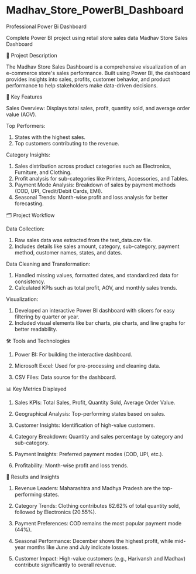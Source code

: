 # Madhav_Store_PowerBI_Dashboard
Professional Power Bi Dashboard

Complete Power BI project using retail store sales data 
 Madhav Store Sales Dashboard





📖 Project Description

The Madhav Store Sales Dashboard is a comprehensive visualization of an e-commerce store's sales performance. Built using Power BI, the dashboard provides insights into sales, profits, customer behavior, and product performance to help stakeholders make data-driven decisions.


🎯 Key Features

Sales Overview: Displays total sales, profit, quantity sold, and average order value (AOV).

Top Performers:
1. States with the highest sales.
2. Top customers contributing to the revenue.
   

Category Insights:

1. Sales distribution across product categories such as Electronics, Furniture, and Clothing.
2. Profit analysis for sub-categories like Printers, Accessories, and Tables.
3. Payment Mode Analysis: Breakdown of sales by payment methods (COD, UPI, Credit/Debit Cards, EMI).
4. Seasonal Trends: Month-wise profit and loss analysis for better forecasting.


🗂️ Project Workflow

Data Collection:

1. Raw sales data was extracted from the test_data.csv file.
2. Includes details like sales amount, category, sub-category, payment method, customer names, states, and dates.


Data Cleaning and Transformation:

1. Handled missing values, formatted dates, and standardized data for consistency.
2. Calculated KPIs such as total profit, AOV, and monthly sales trends.


Visualization:

1. Developed an interactive Power BI dashboard with slicers for easy filtering by quarter or year.
2. Included visual elements like bar charts, pie charts, and line graphs for better readability.



🛠️ Tools and Technologies


1. Power BI: For building the interactive dashboard.

2. Microsoft Excel: Used for pre-processing and cleaning data.

3. CSV Files: Data source for the dashboard.




📊 Key Metrics Displayed


1. Sales KPIs: Total Sales, Profit, Quantity Sold, Average Order Value.

2. Geographical Analysis: Top-performing states based on sales.

3. Customer Insights: Identification of high-value customers.

4. Category Breakdown: Quantity and sales percentage by category and sub-category.

5. Payment Insights: Preferred payment modes (COD, UPI, etc.).

6. Profitability: Month-wise profit and loss trends.



🚀 Results and Insights


1. Revenue Leaders: Maharashtra and Madhya Pradesh are the top-performing states.

2. Category Trends: Clothing contributes 62.62% of total quantity sold, followed by Electronics (20.55%).

3. Payment Preferences: COD remains the most popular payment mode (44%).

4. Seasonal Performance: December shows the highest profit, while mid-year months like June and July indicate losses.

5. Customer Impact: High-value customers (e.g., Harivansh and Madhav) contribute significantly to overall revenue.

